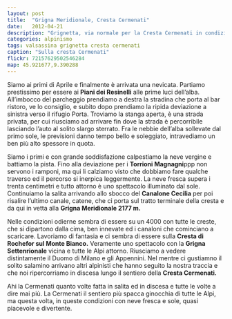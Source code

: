 ```yaml
---
layout: post
title:  "Grigna Meridionale, Cresta Cermenati"
date:   2012-04-21
description: "Grignetta, via normale per la Cresta Cermenati in condizioni invernali"
categories: alpinismo
tags: valsassina grignetta cresta cermenati
caption: "Sulla cresta Cermenati"
flickr: 72157629502546284
map: 45.921677,9.390288
---
```


Siamo ai primi di Aprile e finalmente è arrivata una nevicata. Partiamo prestissimo per essere ai **Piani dei Resinelli** alle prime luci dell’alba. All’imbocco del parcheggio prendiamo a destra la stradina che porta al bar ristoro, ve lo consiglio, e subito dopo prendiamo la ripida deviazione a sinistra verso il rifugio Porta. Troviamo la stanga aperta, è una strada privata, per cui riusciamo ad arrivare fin dove la strada è percorribile lasciando l’auto al solito slargo sterrato. Fra le nebbie dell’alba sollevate dal primo sole, le previsioni danno tempo bello e soleggiato, intravediamo un ben più alto spessore in quota.

Siamo i primi e con grande soddisfazione calpestiamo la neve vergine e battiamo la pista. Fino alla deviazione per i **Torrioni Magnagni**ppp non servono i ramponi, ma qui li calziamo visto che dobbiamo fare qualche traverso ed il percorso si inerpica leggermente. La neve fresca supera i trenta centimetri e tutto attorno è uno spettacolo illuminato dal sole. Continuiamo la salita arrivando allo sbocco del **Canalone Cecilia** per poi risalire l’ultimo canale, catene, che ci porta sul tratto terminale della cresta e da qui in vetta alla **Grigna Meridionale 2177 m.**

Nelle condizioni odierne sembra di essere su un 4000 con tutte le creste, che si dipartono dalla cima, ben innevate ed i canaloni che cominciano a scaricare. Lavoriamo di fantasia e ci sembra di essere sulla **Cresta di Rochefor sul Monte Bianco.** Veramente uno spettacolo con la **Grigna Settenrionale** vicina e tutte le Alpi attorno. Riusciamo a vedere distintamente il Duomo di Milano e gli Appennini. Nel mentre ci gustiamno il solito salamino arrivano altri alpinisti che hanno seguito la nostra traccia e che noi ripercorriamo in discesa lungo il sentiero della **Cresta Cermenati.**

Ahi la Cermenati quanto volte fatta in salita ed in discesa e tutte le volte a dire mai più. La Cermenati il sentiero più spacca ginocchia di tutte le Alpi, ma questa volta, in queste condizioni con neve fresca e sole, quasi piacevole e divertente.
 